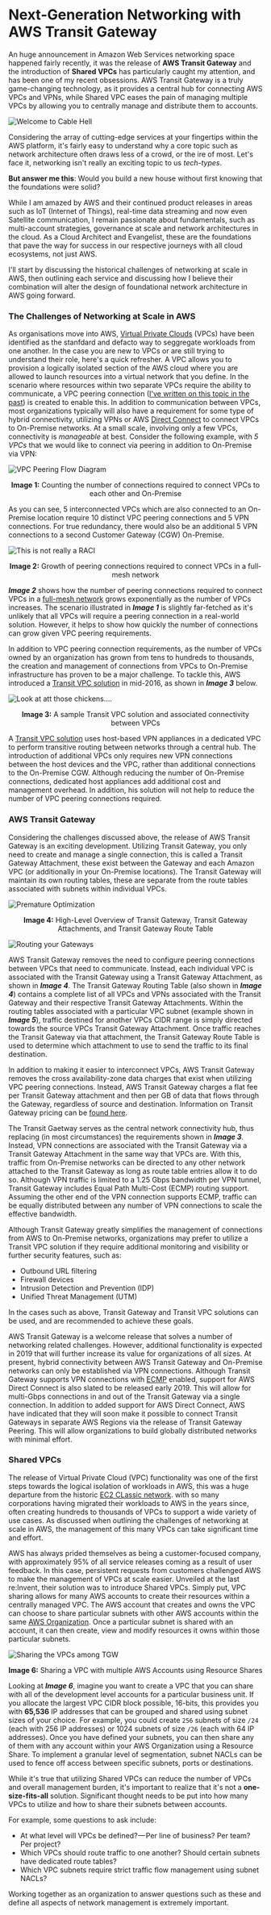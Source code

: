 # Next-Generation Networking with AWS Transit Gateway

An huge announcement in Amazon Web Services networking space happened fairly recently, it was the release of **AWS Transit Gateway** and the introduction of **Shared VPCs** has particularly caught my attention, and has been one of my recent obsessions. AWS Transit Gateway is a truly game-changing technology, as it provides a central hub for connecting AWS VPCs and VPNs, while Shared VPC eases the pain of managing multiple VPCs by allowing you to centrally manage and distribute them to accounts.

![Welcome to Cable Hell](assets/cable-hell.jpg)

Considering the array of cutting-edge services at your fingertips within the AWS platform, it's fairly easy to understand why a core topic such as network architecture often draws less of a crowd, or the ire of most. Let's face it, networking isn't really an exciting topic to us _tech-types_.

**But answer me this**: Would you build a new house without first knowing that the foundations were solid?

While I am amazed by AWS and their continued product releases in areas such as IoT (Internet of Things), real-time data streaming and now even Satellite communication, I remain passionate about fundamentals, such as multi-account strategies, governance at scale and network architectures in the cloud. As a Cloud Architect and Evangelist, these are the foundations that pave the way for success in our respective journeys with all cloud ecosystems, not just AWS.

I'll start by discussing the historical challenges of networking at scale in AWS, then outlining each service and discussing how I believe their combination will alter the design of foundational network architecture in AWS going forward.


### The Challenges of Networking at Scale in AWS

As organisations move into AWS, [Virtual Private Clouds](https://docs.aws.amazon.com/vpc/latest/userguide/what-is-amazon-vpc.html) (VPCs) have been identified as the stanfdard and defacto way to seggregate workloads from one another. In the case you are new to VPCs or are still trying to understand their role, here's a quick refresher. A VPC allows you to provision a logically isolated section of the AWS cloud where you are allowed to launch resources into a virtual network that you define. In the scenario where resources within two separate VPCs require the ability to communicate, a VPC peering connection ([I've written on this topic in the past](https://github.com/ehime/paper-vpcpeering)) is created to enable this. In addition to communication between VPCs, most organizations typically will also have a requirement for some type of hybrid connectivity, utilizing VPNs or AWS [Direct Connect](https://docs.aws.amazon.com/directconnect/latest/UserGuide/Welcome.html) to connect VPCs to On-Premise networks. At a small scale, involving only a few VPCs, connectivity is _manageable_ at best. Consider the following example, with _5 VPCs_ that we would like to connect via peering in addition to On-Premise via VPN:

![VPC Peering Flow Diagram](assets/vpc-peering.png)

<sub><center><b>Image 1:</b> Counting the number of connections required to connect VPCs to each other and On-Premise</center></sub>

As you can see, 5 interconnected VPCs which are also connected to an On-Premise location require 10 distinct VPC peering connections and 5 VPN connections. For true redundancy, there would also be an additional 5 VPN connections to a second Customer Gateway (CGW) On-Premise.

![This is not really a RACI](assets/raci.png)

<sub><center><b>Image 2:</b> Growth of peering connections required to connect VPCs in a full-mesh network</center></sub>


_**Image 2**_ shows how the number of peering connections required to connect VPCs in a [full-mesh network](https://www.webopedia.com/TERM/M/mesh.html) grows exponentially as the number of VPCs increases. The scenario illustrated in _**Image 1**_ is slightly far-fetched as it's unlikely that all VPCs will require a peering connection in a real-world solution. However, it helps to show how quickly the number of connections can grow given VPC peering requirements.

In addition to VPC peering connection requirements, as the number of VPCs owned by an organization has grown from tens to hundreds to thousands, the creation and management of connections from VPCs to On-Premise infrastructure has proven to be a major challenge. To tackle this, AWS introduced a [Transit VPC solution](https://aws.amazon.com/blogs/aws/aws-solution-transit-vpc/) in mid-2016, as shown in _**Image 3**_ below.

![Look at att those chickens....](assets/transit-assoc.png)

<sub><center><b>Image 3:</b> A sample Transit VPC solution and associated connectivity between VPCs</center></sub>


A [Transit VPC solution](https://aws.amazon.com/blogs/aws/aws-solution-transit-vpc/) uses host-based VPN appliances in a dedicated VPC to perform transitive routing between networks through a central hub. The introduction of additional VPCs only requires new VPN connections between the host devices and the VPC, rather than additional connections to the On-Premise CGW. Although reducing the number of On-Premise connections, dedicated host appliances add additional cost and management overhead. In addition, his solution will not help to reduce the number of VPC peering connections required.


### AWS Transit Gateway

Considering the challenges discussed above, the release of AWS Transit Gateway is an exciting development. Utilizing Transit Gateway, you only need to create and manage a single connection, this is called a Transit Gateway Attachment, these exist between the Gateway and each Amazon VPC (or additionally in your On-Premise locations). The Transit Gateway will maintain its own routing tables, these are separate from the route tables associated with subnets within individual VPCs.

![Premature Optimization](assets/gateway-assoc.png)

<sub><center><b>Image 4:</b> High-Level Overview of Transit Gateway, Transit Gateway Attachments, and Transit Gateway Route Table</center></sub>

![Routing your Gateways](assets/route-table.png)

AWS Transit Gateway removes the need to configure peering connections between VPCs that need to communicate. Instead, each individual VPC is associated with the Transit Gateway using a Transit Gateway Attachment, as shown in _**Image 4**_. The Transit Gateway Routing Table (also shown in _**Image 4**_) contains a complete list of all VPCs and VPNs associated with the Transit Gateway and their respective Transit Gateway Attachments. Within the routing tables associated with a particular VPC subnet (example shown in _**Image 5**_), traffic destined for another VPCs CIDR range is simply directed towards the source VPCs Transit Gateway Attachment. Once traffic reaches the Transit Gateway via that attachment, the Transit Gateway Route Table is used to determine which attachment to use to send the traffic to its final destination.

In addition to making it easier to interconnect VPCs, AWS Transit Gateway removes the cross availability-zone data charges that exist when utilizing VPC peering connections. Instead, AWS Transit Gateway charges a flat fee per Transit Gateway attachment and then per GB of data that flows through the Gateway, regardless of source and destination. Information on Transit Gateway pricing can be [found here](https://aws.amazon.com/transit-gateway/pricing/).

The Transit Gaetway serves as the central network connectivity hub, thus replacing (in most circumstances) the requirements shown in _**Image 3**_. Instead, VPN connections are associated with the Transit Gateway via a Transit Gateway Attachment in the same way that VPCs are. With this, traffic from On-Premise networks can be directed to any other network attached to the Transit Gateway as long as route table entries allow it to do so. Although VPN traffic is limited to a 1.25 Gbps bandwidth per VPN tunnel, Transit Gateway includes Equal Path Multi-Cost (ECMP) routing support. Assuming the other end of the VPN connection supports ECMP, traffic can be equally distributed between any number of VPN connections to scale the effective bandwidth.

Although Transit Gateway greatly simplifies the management of connections from AWS to On-Premise networks, organizations may prefer to utilize a Transit VPC solution if they require additional monitoring and visibility or further security features, such as:

  - Outbound URL filtering
  - Firewall devices
  - Intrusion Detection and Prevention (IDP)
  - Unified Threat Management (UTM)

In the cases such as above, Transit Gateway and Transit VPC solutions can be used, and are recommended to achieve these goals.

AWS Transit Gateway is a welcome release that solves a number of networking related challenges. However, additional functionality is expected in 2019 that will further increase its value for organizations of all sizes. At present, hybrid connectivity between AWS Transit Gateway and On-Premise networks can only be established via VPN connections. Although Transit Gateway supports VPN connections with [ECMP](https://en.wikipedia.org/wiki/Equal-cost_multi-path_routing) enabled, support for AWS Direct Connect is also slated to be released early 2019. This will allow for multi-Gbps connections in and out of the Transit Gateway via a single connection. In addition to added support for AWS Direct Connect, AWS have indicated that they will soon make it possible to connect Transit Gateways in separate AWS Regions via the release of Transit Gateway Peering. This will allow organizations to build globally distributed networks with minimal effort.


### Shared VPCs

The release of Virtual Private Cloud (VPC) functionality was one of the first steps towards the logical isolation of workloads in AWS, this was a huge departure from the historic [EC2 CLassic network](https://docs.rightscale.com/faq/clouds/aws/What_is_an_EC2-Classic_network.html). with so many corporations having migrated their workloads to AWS in the years since, often creating hundreds to thousands of VPCs to support a wide variety of use cases. As discussed when outlining the challenges of networking at scale in AWS, the management of this many VPCs can take significant time and effort.

AWS has always prided themselves as being a customer-focused company, with approximately 95% of all service releases coming as a result of user feedback. In this case, persistent requests from customers challenged AWS to make the management of VPCs at scale easier. Unveiled at the last re:Invent, their solution was to introduce Shared VPCs. Simply put, VPC sharing allows for many AWS accounts to create their resources within a centrally managed VPC. The AWS account that creates and owns the VPC can choose to share particular subnets with other AWS accounts within the same [AWS Organization](https://aws.amazon.com/organizations/). Once a particular subnet is shared with an account, it can then create, view and modify resources it owns within those particular subnets.

![Sharing the VPCs among TGW](assets/sharing-vpcs.png)

<sub><center><b>Image 6:</b> Sharing a VPC with multiple AWS Accounts using Resource Shares</center></sub>

Looking at _**Image 6**_, imagine you want to create a VPC that you can share with all of the development level accounts for a particular business unit. If you allocate the largest VPC CIDR block possible, 16-bits, this provides you with **65,536** IP addresses that can be grouped and shared using subnet sizes of your choice. For example, you could create `256` subnets of size `/24` (each with 256 IP addresses) or 1024 subnets of size `/26` (each with 64 IP addresses). Once you have defined your subnets, you can then share any of them with any account within your AWS Organization using a Resource Share. To implement a granular level of segmentation, subnet NACLs can be used to fence off access between specific subnets, ports or destinations.

While it's true that utilizing Shared VPCs can reduce the number of VPCs and overall management burden, it's important to realize that it's not a **one-size-fits-all** solution. Significant thought needs to be put into how many VPCs to utilize and how to share their subnets between accounts.

For example, some questions to ask include:

  - At what level will VPCs be defined? — Per line of business? Per team? Per project?
  - Which VPCs should route traffic to one another? Should certain subnets have dedicated route tables?
  - Which VPC subnets require strict traffic flow management using subnet NACLs?

Working together as an organization to answer questions such as these and define all aspects of network management is extremely important.
